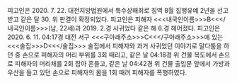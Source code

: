 피고인은 2020. 7. 22. 대전지방법원에서 특수상해죄로 징역 8월 집행유예 2년을 선고받고 같은 달 30. 위 판결이 확정되었다.
피고인은 피해자 <<<내국인이름>>>B<<</내국인이름>>>(남, 22세)과 2019. 2.경 사귀었다 같은 해 6.경 헤어졌다.
피고인은 2020. 6. 11. 04:17경 대전 서구 <<<구아래주소>>>C<<</구아래주소>>>에 있는 <<<술집>>>D<<</술집>>> 술집에서 피해자와 과거 사귀었던 이야기로 말다툼을 하던 중 손으로 피해자의 머리 부위를 3회 때리고, 같은 날 04:18경 위 건물 복도에서 손으로 피해자의 머리채를 2회 잡아 흔들고, 같은 날 04:42경 위 건물 출입문 앞에서 가방과 우산을 들고 있던 손으로 피해자의 몸을 1회 때려 피해자를 폭행하였다.